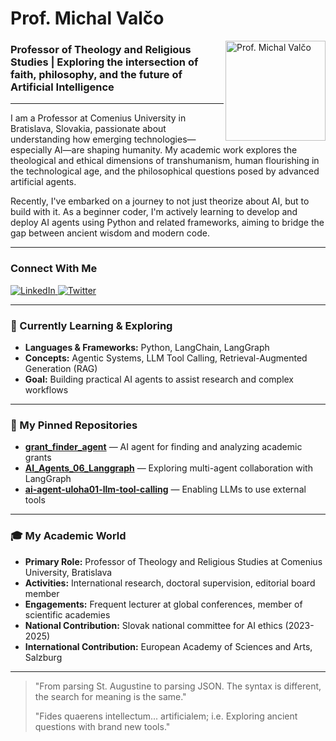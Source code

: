 # Prof. Michal Valčo 

<img src="./[profile-picture.jpg](https://github.com/michalvalco/michalvalco/blob/49b3e74a0044f6647c0416dc7e53810b17f10927/Professional%20image%20Michal%20Valco%20-%20Gemini%2001.png)" alt="Prof. Michal Valčo" width="160" align="right">

### Professor of Theology and Religious Studies | Exploring the intersection of faith, philosophy, and the future of Artificial Intelligence

---

I am a Professor at Comenius University in Bratislava, Slovakia, passionate about understanding how emerging technologies—especially AI—are shaping humanity. My academic work explores the theological and ethical dimensions of transhumanism, human flourishing in the technological age, and the philosophical questions posed by advanced artificial agents.

Recently, I've embarked on a journey to not just theorize about AI, but to build with it. As a beginner coder, I'm actively learning to develop and deploy AI agents using Python and related frameworks, aiming to bridge the gap between ancient wisdom and modern code.

---

### Connect With Me

<a href="https://www.linkedin.com/in/michalvalco/" target="_blank">
  <img src="https://img.shields.io/badge/LinkedIn-0077B5?style=for-the-badge&logo=linkedin&logoColor=white" alt="LinkedIn">
</a>
<a href="https://twitter.com/michaljesse" target="_blank">
  <img src="https://img.shields.io/badge/Twitter-1DA1F2?style=for-the-badge&logo=twitter&logoColor=white" alt="Twitter">
</a>
<!-- Add your website or university profile links here if available -->

---

### 🌱 Currently Learning & Exploring

* **Languages & Frameworks:** Python, LangChain, LangGraph
* **Concepts:** Agentic Systems, LLM Tool Calling, Retrieval-Augmented Generation (RAG)
* **Goal:** Building practical AI agents to assist research and complex workflows

---

### 🔭 My Pinned Repositories

* [**grant_finder_agent**](https://github.com/michalvalco/grant_finder_agent) — AI agent for finding and analyzing academic grants
* [**AI_Agents_06_Langgraph**](https://github.com/michalvalco/AI_Agents_06_Langgraph) — Exploring multi-agent collaboration with LangGraph
* [**ai-agent-uloha01-llm-tool-calling**](https://github.com/michalvalco/ai-agent-uloha01-llm-tool-calling) — Enabling LLMs to use external tools

---

### 🎓 My Academic World

* **Primary Role:** Professor of Theology and Religious Studies at Comenius University, Bratislava
* **Activities:** International research, doctoral supervision, editorial board member
* **Engagements:** Frequent lecturer at global conferences, member of scientific academies
* **National Contribution:** Slovak national committee for AI ethics (2023-2025)
* **International Contribution:** European Academy of Sciences and Arts, Salzburg

---

> "From parsing St. Augustine to parsing JSON. The syntax is different, the search for meaning is the same."
>
> "Fides quaerens intellectum... artificialem; i.e. Exploring ancient questions with brand new tools."

